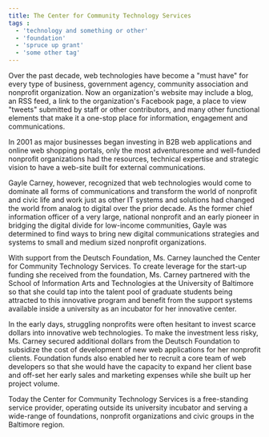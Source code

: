 ```yaml
---
title: The Center for Community Technology Services
tags :
  - 'technology and something or other'
  - 'foundation'
  - 'spruce up grant'
  - 'some other tag'
---
```


Over the past decade, web technologies have become a "must have" for every type of business, government agency, community association and nonprofit organization.   Now an organization's website may include a blog, an RSS feed, a link to the organization's Facebook page, a place to view "tweets" submitted by staff or other contributors, and many other functional elements that make it a one-stop place for information, engagement and communications.

In 2001 as major businesses began investing in B2B web applications and online web shopping portals, only the most adventuresome and well-funded nonprofit organizations had the resources, technical expertise and strategic vision to have a web-site built for external communications.

Gayle Carney, however, recognized that web technologies would come to dominate all forms of communications and transform the world of nonprofit and civic life and work just as other IT systems and solutions had changed the world from analog to digital over the prior decade.  As the former chief information officer of a very large, national nonprofit and an early pioneer in bridging the digital divide for low-income communities, Gayle was determined to find ways to bring new digital communications strategies and systems to small and medium sized nonprofit organizations.

With support from the Deutsch Foundation, Ms. Carney launched the Center for Community Technology Services.  To create leverage for the start-up funding she received from the foundation, Ms. Carney partnered with the School of Information Arts and Technologies at the University of Baltimore so that she could tap into the talent pool of graduate students being attracted to this innovative program and benefit from the support systems available inside a university as an incubator for her innovative center.

In the early days, struggling nonprofits were often hesitant to invest scarce dollars into innovative web technologies.  To make the investment less risky, Ms. Carney secured additional dollars from the Deutsch Foundation to subsidize the cost of development of new web applications for her nonprofit clients.  Foundation funds also enabled her to recruit a core team of web developers so that she would have the capacity to expand her client base and off-set her early sales and marketing expenses while she built up her project volume.

Today the Center for Community Technology Services is a free-standing service provider, operating outside its university incubator and serving a wide-range of foundations, nonprofit organizations and civic groups in the Baltimore region.


